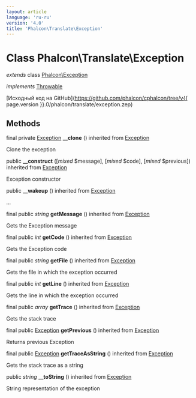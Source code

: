 ```yaml
---
layout: article
language: 'ru-ru'
version: '4.0'
title: 'Phalcon\Translate\Exception'
---
```

# Class **Phalcon\Translate\Exception**

*extends* class [Phalcon\Exception](Phalcon_Exception)

*implements* [Throwable](https://php.net/manual/en/class.throwable.php)

[Исходный код на GitHub](https://github.com/phalcon/cphalcon/tree/v{{ page.version }}.0/phalcon/translate/exception.zep)

## Methods

final private [Exception](https://php.net/manual/en/class.exception.php) **__clone** () inherited from [Exception](https://php.net/manual/en/class.exception.php)

Clone the exception

public **__construct** ([*mixed* $message], [*mixed* $code], [*mixed* $previous]) inherited from [Exception](https://php.net/manual/en/class.exception.php)

Exception constructor

public **__wakeup** () inherited from [Exception](https://php.net/manual/en/class.exception.php)

...

final public *string* **getMessage** () inherited from [Exception](https://php.net/manual/en/class.exception.php)

Gets the Exception message

final public *int* **getCode** () inherited from [Exception](https://php.net/manual/en/class.exception.php)

Gets the Exception code

final public *string* **getFile** () inherited from [Exception](https://php.net/manual/en/class.exception.php)

Gets the file in which the exception occurred

final public *int* **getLine** () inherited from [Exception](https://php.net/manual/en/class.exception.php)

Gets the line in which the exception occurred

final public *array* **getTrace** () inherited from [Exception](https://php.net/manual/en/class.exception.php)

Gets the stack trace

final public [Exception](https://php.net/manual/en/class.exception.php) **getPrevious** () inherited from [Exception](https://php.net/manual/en/class.exception.php)

Returns previous Exception

final public [Exception](https://php.net/manual/en/class.exception.php) **getTraceAsString** () inherited from [Exception](https://php.net/manual/en/class.exception.php)

Gets the stack trace as a string

public *string* **__toString** () inherited from [Exception](https://php.net/manual/en/class.exception.php)

String representation of the exception